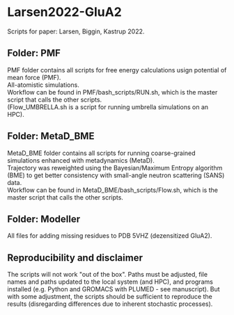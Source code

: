 # Larsen2022-GluA2
Scripts for paper: Larsen, Biggin, Kastrup 2022.

## Folder: PMF
PMF folder contains all scripts for free energy calculations usign potential of mean force (PMF).    
All-atomistic simulations.  
Workflow can be found in PMF/bash_scripts/RUN.sh, which is the master script that calls the other scripts.    
(Flow_UMBRELLA.sh is a script for running umbrella simulations on an HPC).    

## Folder: MetaD_BME
MetaD_BME folder contains all scripts for running coarse-grained simulations enhanced with metadynamics (MetaD).    
Trajectory was reweighted using the Bayesian/Maximum Entropy algorithm (BME) to get better consistency with small-angle neutron scattering (SANS) data.    
Workflow can be found in MetaD_BME/bash_scripts/Flow.sh, which is the master script that calls the other scripts.     

## Folder: Modeller    
All files for adding missing residues to PDB 5VHZ (dezensitized GluA2).    

## Reproducibility and disclaimer
The scripts will not work "out of the box". Paths must be adjusted, file names and paths updated to the local system (and HPC), and programs installed (e.g. Python and GROMACS with PLUMED - see manuscript). But with some adjustment, the scripts should be sufficient to reproduce the results (disregarding differences due to inherent stochastic processes). 
